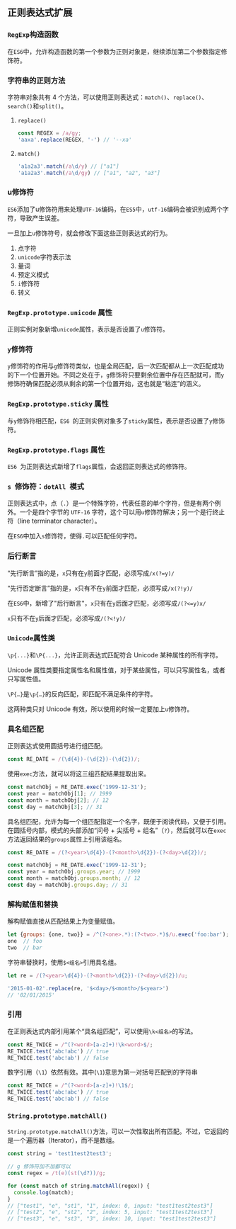 ## 正则表达式扩展

### `RegExp`构造函数

在`ES6`中，允许构造函数的第一个参数为正则对象是，继续添加第二个参数指定修饰符。



### 字符串的正则方法

字符串对象共有 4 个方法，可以使用正则表达式：`match()`、`replace()`、`search()`和`split()`。

1. `replace()`

   ```javascript
   const REGEX = /a/gy;
   'aaxa'.replace(REGEX, '-') // '--xa'
   ```

2. `match()`

   ```javascript
   'a1a2a3'.match(/a\d/y) // ["a1"]
   'a1a2a3'.match(/a\d/gy) // ["a1", "a2", "a3"]
   ```





### u修饰符

`ES6`添加了u修饰符用来处理`UTF-16`编码，在`ES5`中，`utf-16`编码会被识别成两个字符，导致产生误差。



一旦加上`u`修饰符号，就会修改下面这些正则表达式的行为。

1. 点字符
2. `unicode`字符表示法
3. 量词
4. 预定义模式
5. `i`修饰符
6. 转义



### `RegExp.prototype.unicode` 属性

正则实例对象新增`unicode`属性，表示是否设置了`u`修饰符。



### `y`修饰符

`y`修饰符的作用与`g`修饰符类似，也是全局匹配，后一次匹配都从上一次匹配成功的下一个位置开始。不同之处在于，`g`修饰符只要剩余位置中存在匹配就可，而`y`修饰符确保匹配必须从剩余的第一个位置开始，这也就是“粘连”的涵义。



### `RegExp.prototype.sticky` 属性 

与`y`修饰符相匹配，`ES6 `的正则实例对象多了`sticky`属性，表示是否设置了`y`修饰符。



### `RegExp.prototype.flags` 属性

`ES6 `为正则表达式新增了`flags`属性，会返回正则表达式的修饰符。



### `s `修饰符：`dotAll `模式 

正则表达式中，点（`.`）是一个特殊字符，代表任意的单个字符，但是有两个例外。一个是四个字节的 `UTF-16` 字符，这个可以用`u`修饰符解决；另一个是行终止符（line terminator character）。

在`ES6`中加入`s`修饰符，使得`.`可以匹配任何字符。



### 后行断言

“先行断言”指的是，`x`只有在`y`前面才匹配，必须写成`/x(?=y)/`

“先行否定断言”指的是，`x`只有不在`y`前面才匹配，必须写成`/x(?!y)/`

在`ES6`中，新增了"后行断言"，`x`只有在`y`后面才匹配，必须写成`/(?<=y)x/`

`x`只有不在`y`后面才匹配，必须写成`/(?<!y)/`



### `Unicode`属性类

`\p{...}`和`\P{...}`，允许正则表达式匹配符合 Unicode 某种属性的所有字符。

Unicode 属性类要指定属性名和属性值，对于某些属性，可以只写属性名，或者只写属性值。

`\P{…}`是`\p{…}`的反向匹配，即匹配不满足条件的字符。

这两种类只对 Unicode 有效，所以使用的时候一定要加上`u`修饰符。



### 具名组匹配

正则表达式使用圆括号进行组匹配。

```javascript
const RE_DATE = /(\d{4})-(\d{2})-(\d{2})/;
```

使用`exec`方法，就可以将这三组匹配结果提取出来。

```javascript
const matchObj = RE_DATE.exec('1999-12-31');
const year = matchObj[1]; // 1999
const month = matchObj[2]; // 12
const day = matchObj[3]; // 31
```

具名组匹配，允许为每一个组匹配指定一个名字，既便于阅读代码，又便于引用。在圆括号内部，模式的头部添加“问号 + 尖括号 + 组名”（`?`），然后就可以在`exec`方法返回结果的`groups`属性上引用该组名。

```javascript
const RE_DATE = /(?<year>\d{4})-(?<month>\d{2})-(?<day>\d{2})/;

const matchObj = RE_DATE.exec('1999-12-31');
const year = matchObj.groups.year; // 1999
const month = matchObj.groups.month; // 12
const day = matchObj.groups.day; // 31
```



### 解构赋值和替换

解构赋值直接从匹配结果上为变量赋值。

```javascript
let {groups: {one, two}} = /^(?<one>.*):(?<two>.*)$/u.exec('foo:bar');
one  // foo
two  // bar
```

字符串替换时，使用`$<组名>`引用具名组。

```javascript
let re = /(?<year>\d{4})-(?<month>\d{2})-(?<day>\d{2})/u;

'2015-01-02'.replace(re, '$<day>/$<month>/$<year>')
// '02/01/2015'
```



### 引用

在正则表达式内部引用某个“具名组匹配”，可以使用`\k<组名>`的写法。

```javascript
const RE_TWICE = /^(?<word>[a-z]+)!\k<word>$/;
RE_TWICE.test('abc!abc') // true
RE_TWICE.test('abc!ab') // false
```

数字引用（`\1`）依然有效。其中(`\1`)意思为第一对括号匹配到的字符串

```javascript
const RE_TWICE = /^(?<word>[a-z]+)!\1$/;
RE_TWICE.test('abc!abc') // true
RE_TWICE.test('abc!ab') // false
```



### `String.prototype.matchAll()`

`String.prototype.matchAll()`方法，可以一次性取出所有匹配。不过，它返回的是一个遍历器（Iterator），而不是数组。

```javascript
const string = 'test1test2test3';

// g 修饰符加不加都可以
const regex = /t(e)(st(\d?))/g;

for (const match of string.matchAll(regex)) {
  console.log(match);
}
// ["test1", "e", "st1", "1", index: 0, input: "test1test2test3"]
// ["test2", "e", "st2", "2", index: 5, input: "test1test2test3"]
// ["test3", "e", "st3", "3", index: 10, input: "test1test2test3"]
```

